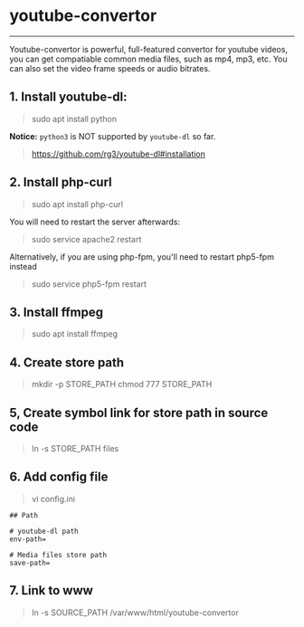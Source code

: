 
# youtube-convertor
------
Youtube-convertor is powerful, full-featured convertor for youtube videos, you can get compatiable common media files, such as mp4, mp3, etc. You can also set the video frame speeds or audio bitrates. 

## 1. Install youtube-dl:

> sudo apt install python

**Notice:** `python3` is NOT supported by `youtube-dl` so far.

> https://github.com/rg3/youtube-dl#installation

## 2. Install php-curl

> sudo apt install php-curl

You will need to restart the server afterwards:

> sudo service apache2 restart

Alternatively, if you are using php-fpm, you'll need to restart php5-fpm instead

> sudo service php5-fpm restart

## 3. Install ffmpeg

> sudo apt install ffmpeg

## 4. Create store path

> mkdir -p STORE_PATH 
> chmod 777 STORE_PATH

## 5, Create symbol link for store path in source code

> ln -s STORE_PATH files

## 6. Add config file

> vi config.ini

    ## Path
    
    # youtube-dl path
    env-path=
    
    # Media files store path
    save-path=
    
## 7. Link to www

> ln -s SOURCE_PATH /var/www/html/youtube-convertor
